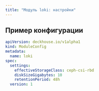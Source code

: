 ```yaml
---
title: "Модуль loki: настройки"
---
```


<!-- SCHEMA -->

## Пример конфигурации

```yaml
apiVersion: deckhouse.io/v1alpha1
kind: ModuleConfig
metadata:
  name: loki
spec:
  settings:
    effectiveStorageClass: ceph-csi-rbd
    diskSizeGigabytes: 10
    retentionPeriod: 48h
  version: 1
```
